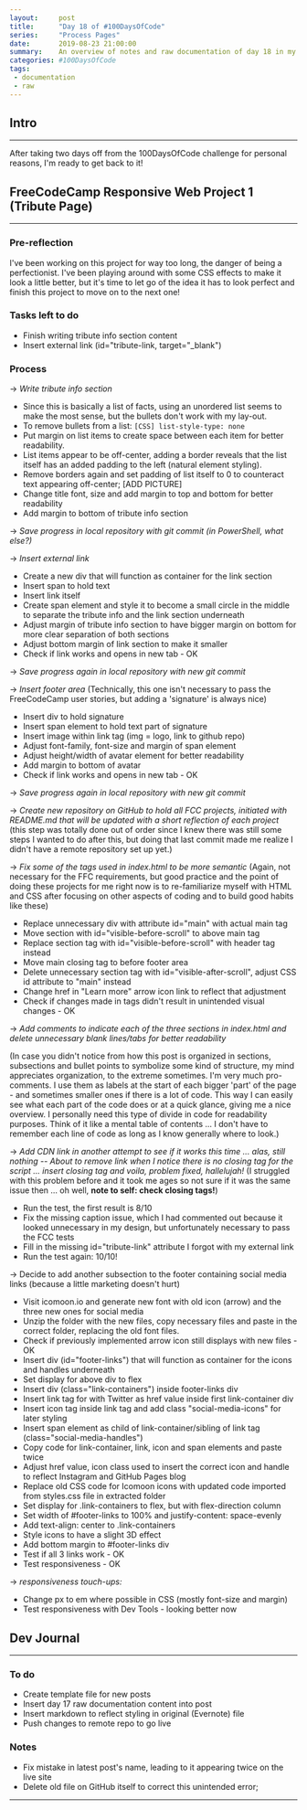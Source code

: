 ```yaml
---
layout:     post
title:      "Day 18 of #100DaysOfCode"
series:     "Process Pages"
date:       2019-08-23 21:00:00
summary:    An overview of notes and raw documentation of day 18 in my #100DaysOfCode journey
categories: #100DaysOfCode
tags:
 - documentation
 - raw
---
```


## Intro
-----

After taking two days off from the 100DaysOfCode challenge for personal reasons, I'm ready to get back to it! 

## FreeCodeCamp Responsive Web Project 1 (Tribute Page)
-----

### Pre-reflection
I've been working on this project for way too long, the danger of being a perfectionist. I've been playing around with some CSS effects to make it look a little better, but it's time to let go of the idea it has to look perfect and finish this project to move on to the next one!

### Tasks left to do

   * Finish writing tribute info section content  
   * Insert external link (id="tribute-link, target="_blank")   


### Process 

-> *Write tribute info section*
   * Since this is basically a list of facts, using an unordered list seems to make the most sense, but the bullets don't work with my lay-out.
   * To remove bullets from a list:   ``` [CSS] list-style-type: none  ```
   * Put margin on list items to create space between each item for better readability.
   * List items appear to be off-center, adding a border reveals that the list itself has an added padding to the left (natural element styling).
   * Remove borders again and set padding of list itself to 0 to counteract text appearing off-center; [ADD PICTURE]
   * Change title font, size and add margin to top and bottom for better readability
   * Add margin to bottom of tribute info section 

-> *Save progress in local repository with git commit (in PowerShell, what else?)*

-> *Insert external link*
   * Create a new div that will function as container for the link section
   * Insert span to hold text 
   * Insert link itself
   * Create span element and style it to become a small circle in the middle to separate the tribute info and the link section underneath
   * Adjust margin of tribute info section to have bigger margin on bottom for more clear separation of both sections
   * Adjust bottom margin of link section to make it smaller
   * Check if link works and opens in new tab - OK

-> *Save progress again in local repository with new git commit* 

-> *Insert footer area*
(Technically, this one isn't necessary to pass the FreeCodeCamp user stories, but adding a 'signature' is always nice)
   * Insert div to hold signature
   * Insert span element to hold text part of signature
   * Insert image within link tag (img = logo, link to github repo) 
   * Adjust font-family, font-size and margin of span element
   * Adjust height/width of avatar element for better readability
   * Add margin to bottom of avatar 
   * Check if link works and opens in new tab - OK

-> *Save progress again in local repository with new git commit*

-> *Create new repository on GitHub to hold all FCC projects, initiated with README.md that will be updated with a short reflection of each project* (this step was totally done out of order since I knew there was still some steps I wanted to do after this, but doing that last commit made me realize I didn't have a remote repository set up yet.) 

-> *Fix some of the tags used in index.html to be more semantic*
(Again, not necessary for the FFC requirements, but good practice and the point of doing these projects for me right now is to re-familiarize myself with HTML and CSS after focusing on other aspects of coding and to build good habits like these)
   * Replace unnecessary div with attribute id="main" with actual main tag
   * Move section with id="visible-before-scroll" to above main tag
   * Replace section tag with id="visible-before-scroll" with header tag instead
   * Move main closing tag to before footer area
   * Delete unnecessary section tag with id="visible-after-scroll", adjust CSS id attribute to "main" instead
   * Change href in "Learn more" arrow icon link to reflect that adjustment 
   * Check if changes made in tags didn't result in unintended visual changes - OK

-> *Add comments to indicate each of the three sections in index.html and delete unnecessary blank lines/tabs for better readability*

(In case you didn't notice from how this post is organized in sections, subsections and bullet points to symbolize some kind of structure, my mind appreciates organization, to the extreme sometimes. I'm very much pro-comments. I use them as labels at the start of each bigger 'part' of the page - and sometimes smaller ones if there is a lot of code. This way I can easily see what each part of the code does or at a quick glance, giving me a nice overview. I personally need this type of divide in code for readability purposes. Think of it like a mental table of contents ... I don't have to remember each line of code as long as I know generally where to look.)

-> *Add CDN link in another attempt to see if it works this time ... alas, still nothing -- About to remove link when I notice there is no closing tag for the script ... insert closing tag and voila, problem fixed, hallelujah!* (I struggled with this problem before and it took me ages so not sure if it was the same issue then ... oh well, **note to self: check closing tags!**)
   * Run the test, the first result is 8/10
   * Fix the missing caption issue, which I had commented out because it looked unnecessary in my design, but unfortunately necessary to pass the FCC tests
   * Fill in the missing id="tribute-link" attribute I forgot with my external link
   * Run the test again: 10/10!

-> Decide to add another subsection to the footer containing social media links (because a little marketing doesn't hurt)
   * Visit icomoon.io and generate new font with old icon (arrow) and the three new ones for social media
   * Unzip the folder with the new files, copy necessary files and paste in the correct folder, replacing the old font files. 
   * Check if previously implemented arrow icon still displays with new files - OK
   * Insert div (id="footer-links") that will function as container for the icons and handles underneath
   * Set display for above div to flex
   * Insert div (class="link-containers") inside footer-links div
   * Insert link tag for with Twitter as href value inside first link-container div
   * Insert icon tag inside link tag and add class "social-media-icons" for later styling
   * Insert span element as child of link-container/sibling of link tag  (class="social-media-handles")
   * Copy code for link-container, link, icon and span elements and paste twice
   * Adjust href value, icon class used to insert the correct icon and handle to reflect Instagram and GitHub Pages blog
   * Replace old CSS code for Icomoon icons with updated code imported from styles.css file in extracted folder
   * Set display for .link-containers to flex, but with flex-direction column
   * Set width of #footer-links to 100% and justify-content: space-evenly 
   * Add text-align: center to .link-containers 
   * Style icons to have a slight 3D effect
   * Add bottom margin to #footer-links div
   * Test if all 3 links work - OK
   * Test responsiveness - OK

-> *responsiveness touch-ups:*
   * Change px to em where possible in CSS (mostly font-size and margin)
   * Test responsiveness with Dev Tools - looking better now



## Dev Journal 
-----

### To do
   * Create template file for new posts
   * Insert day 17 raw documentation content into post
   * Insert markdown to reflect styling in original (Evernote) file
   * Push changes to remote repo to go live

### Notes
   * Fix mistake in latest post's name, leading to it appearing twice on the live site
   * Delete old file on GitHub itself to correct this unintended error;

-----